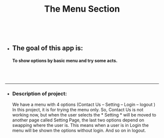 <h1 align="center"> The Menu Section</h1>


<br /><br /><br />
<ul>
<li><h2> The goal of this app is:</h2> </li>
<h4> To show options by basic menu and try some acts.</h4>
</ul>

<br /><br />
<hr>
<ul>
<li><h3> Description of project:</h3></li>
We have a menu with 4 options (Contact Us – Setting – Login – logout )
In this project, it is for trying the menu only. So, Contact Us is not working now, but when the user selects the * Setting * will be moved to another page called Setting Page, the last two options depend on swapping where the user is.
This means when a user is in Login the menu will be shown the options without login. And so on in logout.
  <br />
</ul>
